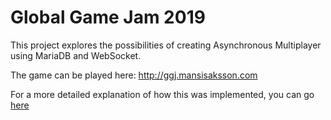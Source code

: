 # Global Game Jam 2019

This project explores the possibilities of creating Asynchronous Multiplayer using MariaDB and WebSocket.

The game can be played here: http://ggj.mansisaksson.com

For a more detailed explanation of how this was implemented, you can go [here](http://www.mansisaksson.com/story-viewer/5d0fd8cc1304b40033ff50e8)
